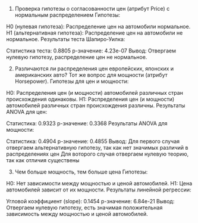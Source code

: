 1. Проверка гипотезы о согласованности цен (атрибут Price) с нормальным распределением
Гипотезы:

H0 (нулевая гипотеза): Распределение цен на автомобили нормальное.
H1 (альтернативная гипотеза): Распределение цен на автомобили не нормальное.
Результаты теста Шапиро-Уилка:

Статистика теста: 0.8805
p-значение: 4.23e-07
Вывод: Отвергаем нулевую гипотезу, распределение цен не нормальное.

2. Различаются ли распределения цен европейских, японских и американских авто? Тот же вопрос для мощности (атрибут Horsepower).
Гипотезы для цен и мощности:

H0: Распределения цен (и мощности) автомобилей различных стран происхождения одинаковы.
H1: Распределения цен (и мощности) автомобилей различных стран происхождения различны.
Результаты ANOVA для цен:

Статистика: 0.9323
p-значение: 0.3368
Результаты ANOVA для мощности:

Статистика: 0.4904
p-значение: 0.4855
Вывод: Для первого случая отвергаем альтернативную гипотезу, так как нет значимых различий в распределениях цен
Для воторого случая отвергаем нулевую теорию, так как отличия существены 

3. Чем больше мощность, тем больше цена
Гипотезы:

H0: Нет зависимости между мощностью и ценой автомобилей.
H1: Цена автомобилей зависит от их мощности.
Результаты линейной регрессии:

Угловой коэффициент (slope): 0.1454
p-значение: 6.84e-21
Вывод: Отвергаем нулевую гипотезу, есть значимая положительная зависимость между мощностью и ценой автомобилей.